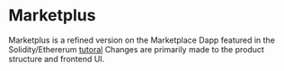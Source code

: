 # Marketplus
Marketplus is a refined version on the Marketplace Dapp featured in the Solidity/Ethererum [tutoral](https://www.dappuniversity.com/articles/how-to-build-a-blockchain-app) 
Changes are primarily made to the product structure and frontend UI.


